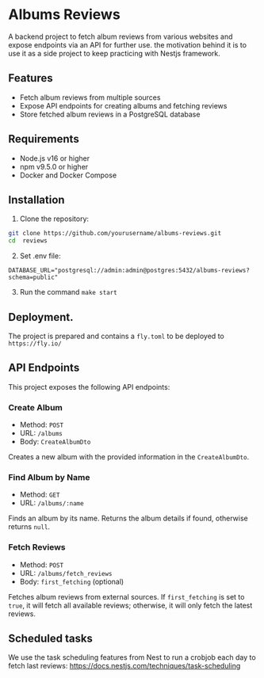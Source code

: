 # Albums Reviews

A backend project to fetch album reviews from various websites and expose endpoints via an API for further use. the motivation behind it is to use it as a side project to keep practicing with Nestjs framework.

## Features

- Fetch album reviews from multiple sources
- Expose API endpoints for creating albums and fetching reviews
- Store fetched album reviews in a PostgreSQL database

## Requirements

- Node.js v16 or higher
- npm v9.5.0 or higher
- Docker and Docker Compose

## Installation

1. Clone the repository:

```bash
git clone https://github.com/yourusername/albums-reviews.git
cd  reviews
```

2. Set .env file:

`DATABASE_URL="postgresql://admin:admin@postgres:5432/albums-reviews?schema=public"`

3. Run the command `make start`

## Deployment.

The project is prepared and contains a `fly.toml` to be deployed to `https://fly.io/`

## API Endpoints

This project exposes the following API endpoints:

### Create Album

- Method: `POST`
- URL: `/albums`
- Body: `CreateAlbumDto`

Creates a new album with the provided information in the `CreateAlbumDto`.

### Find Album by Name

- Method: `GET`
- URL: `/albums/:name`

Finds an album by its name. Returns the album details if found, otherwise returns `null`.

### Fetch Reviews

- Method: `POST`
- URL: `/albums/fetch_reviews`
- Body: `first_fetching` (optional)

Fetches album reviews from external sources. If `first_fetching` is set to `true`, it will fetch all available reviews; otherwise, it will only fetch the latest reviews.

## Scheduled tasks

We use the task scheduling features from Nest to run a crobjob each day to fetch last reviews: https://docs.nestjs.com/techniques/task-scheduling
